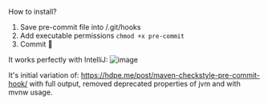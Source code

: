 How to install?
1. Save pre-commit file into <repo>/.git/hooks
2. Add executable permissions `chmod +x pre-commit`
3. Commit 🚀

It works perfectly with IntelliJ:
![image](https://github.com/Patras3/maven-checkstyle-pre-commit/assets/20545793/a683a38b-245f-4b4e-9e7b-c95711022079)

It's initial variation of:
https://hdpe.me/post/maven-checkstyle-pre-commit-hook/ with full output, removed deprecated properties of jvm and with mvnw usage.
